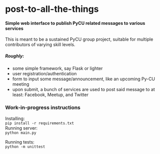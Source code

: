 # post-to-all-the-things
#### Simple web interface to publish PyCU related messages to various services

This is meant to be a sustained PyCU group project, suitable for multiple contributors of varying skill levels.

##### Roughly:
* some simple framework, say Flask or lighter
* user registration/authentication
* form to input some message/announcement, like an upcoming Py-CU meeting
* upon submit, a bunch of services are used to post said message to at least: Facebook, Meetup, and Twitter


### Work-in-progress instructions
Installing:  
`pip install -r requirements.txt`  
Running server:  
`python main.py`  

Running tests:  
`python -m unittest`